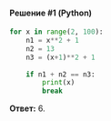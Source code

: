 #### Решение #1 (Python)
```python
for x in range(2, 100):
	n1 = x**2 + 1
	n2 = 13
	n3 = (x+1)**2 + 1
	
	if n1 + n2 == n3:
		print(x)
		break
```

**Ответ:** 6.
